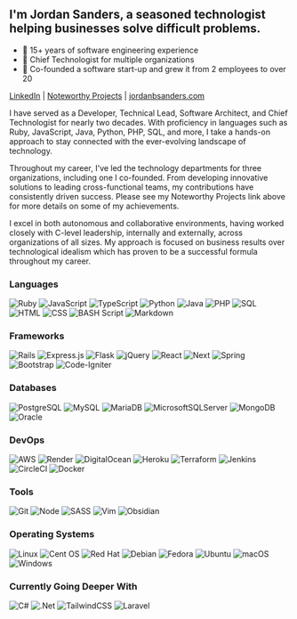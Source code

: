 ## I'm Jordan Sanders, a seasoned technologist helping businesses solve difficult problems.

* 📅 15+ years of software engineering experience
* 🏢 Chief Technologist for multiple organizations
* 🌱 Co-founded a software start-up and grew it from 2 employees to over 20

[LinkedIn](https://linkedin.com/in/jordanbsanders) | [Noteworthy Projects](https://jordanbsanders.com/projects) | [jordanbsanders.com](https://jordanbsanders.com)

I have served as a Developer, Technical Lead, Software Architect, and Chief Technologist for nearly two decades. With proficiency in languages such as Ruby, JavaScript, Java, Python, PHP, SQL, and more, I take a hands-on approach to stay connected with the ever-evolving landscape of technology.

Throughout my career, I've led the technology departments for three organizations, including one I co-founded. From developing innovative solutions to leading cross-functional teams, my contributions have consistently driven success. Please see my Noteworthy Projects link above for more details on some of my achievements.

I excel in both autonomous and collaborative environments, having worked closely with C-level leadership, internally and externally, across organizations of all sizes. My approach is focused on business results over technological idealism which has proven to be a successful formula throughout my career.

### Languages

![Ruby](https://img.shields.io/badge/Ruby-CC342D?style=flat-square&logo=ruby&logoColor=white)
![JavaScript](https://img.shields.io/badge/JavaScript-F7DF1E.svg?style=flat-square&logo=javascript&logoColor=black)
![TypeScript](https://img.shields.io/badge/TypeScript-3178C6.svg?style=flat-square&logo=typescript&logoColor=white)
![Python](https://img.shields.io/badge/Python-3670A0?style=flat-square&logo=python&logoColor=ffdd54)
![Java](https://img.shields.io/badge/Java-ED8B00.svg?style=flat-square&logo=openjdk&logoColor=black)
![PHP](https://img.shields.io/badge/PHP-%23777BB4.svg?style=flat-square&logo=php&logoColor=white)
![SQL](https://img.shields.io/badge/SQL-cccccc.svg?style=flat-square&logoColor=black)
![HTML](https://img.shields.io/badge/HTML5-E34F26?style=flat-square&logo=html5&logoColor=white)
![CSS](https://img.shields.io/badge/CSS3-1572B6?style=flat-square&logo=css3&logoColor=white)
![BASH Script](https://img.shields.io/badge/BASH_Script-444444.svg?style=flat-square&logo=gnu-bash&logoColor=white)
![Markdown](https://img.shields.io/badge/Markdown-%23000000.svg?style=flat-square&logo=markdown&logoColor=white)

### Frameworks

![Rails](https://img.shields.io/badge/Rails-%23CC0000.svg?style=flat-square&logo=ruby-on-rails&logoColor=white)
![Express.js](https://img.shields.io/badge/Express.js-ffffff.svg?style=flat-square&logo=express&logoColor=black)
![Flask](https://img.shields.io/badge/Flask-%23000.svg?style=flat-square&logo=flask&logoColor=white)
![jQuery](https://img.shields.io/badge/jQuery-0769AD.svg?style=flat-square&logo=jquery&logoColor=white)
![React](https://img.shields.io/badge/React-61DAFB.svg?style=flat-square&logo=react&logoColor=black)
![Next](https://img.shields.io/badge/Next.js-000000.svg?style=flat-square&logo=next.js&logoColor=white)
![Spring](https://img.shields.io/badge/Spring-%236DB33F.svg?style=flat-square&logo=spring&logoColor=white)
![Bootstrap](https://img.shields.io/badge/Bootstrap-7952B3.svg?style=flat-square&logo=bootstrap&logoColor=white)
![Code-Igniter](https://img.shields.io/badge/CodeIgniter-%23EF4223.svg?style=flat-square&logo=codeIgniter&logoColor=white)

### Databases

![PostgreSQL](https://img.shields.io/badge/PostgreSQL-4169E1.svg?style=flat-square&logo=postgresql&logoColor=white)
![MySQL](https://img.shields.io/badge/MySQL-4479A1.svg?style=flat-square&logo=mysql&logoColor=white)
![MariaDB](https://img.shields.io/badge/MariaDB-003545?style=flat-square&logo=mariadb&logoColor=white)
![MicrosoftSQLServer](https://img.shields.io/badge/Microsoft%20SQL%20Server-CC2927?style=flat-square&logo=microsoft%20sql%20server&logoColor=white)
![MongoDB](https://img.shields.io/badge/MongoDB-4ea94b.svg?style=flat-square&logo=mongodb&logoColor=white)
![Oracle](https://img.shields.io/badge/Oracle-F80000?style=flat-square&logo=oracle&logoColor=white)

### DevOps

![AWS](https://img.shields.io/badge/Amazon%20Web%20Services-%23FF9900.svg?style=flat-square&logo=amazon-aws&logoColor=white)
![Render](https://img.shields.io/badge/Render-%46E3B7.svg?style=flat-square&logo=render&logoColor=white)
![DigitalOcean](https://img.shields.io/badge/DigitalOcean-%230167ff.svg?style=flat-square&logo=digitalOcean&logoColor=white)
![Heroku](https://img.shields.io/badge/Heroku-%23430098.svg?style=flat-square&logo=heroku&logoColor=white)
![Terraform](https://img.shields.io/badge/Terraform-%235835CC.svg?style=flat-square&logo=terraform&logoColor=white)
![Jenkins](https://img.shields.io/badge/Jenkins-%232C5263.svg?style=flat-square&logo=jenkins&logoColor=white)
![CircleCI](https://img.shields.io/badge/Circle%20CI-%23161616.svg?style=flat-square&logo=circleci&logoColor=white)
![Docker](https://img.shields.io/badge/Docker-%230db7ed.svg?style=flat-square&logo=docker&logoColor=white)

### Tools

![Git](https://img.shields.io/badge/git-%23F05033.svg?style=flat-square&logo=git&logoColor=white)
![Node](https://img.shields.io/badge/Node.js-339933?style=flat-square&logo=node.js&logoColor=white)
![SASS](https://img.shields.io/badge/SASS-cc6699.svg?style=flat-square&logo=SASS&logoColor=white)
![Vim](https://img.shields.io/badge/Vim-%2311AB00.svg?style=flat-square&logo=vim&logoColor=white)
![Obsidian](https://img.shields.io/badge/Obsidian-%23483699.svg?style=flat-square&logo=obsidian&logoColor=white)

### Operating Systems

![Linux](https://img.shields.io/badge/Linux-FCC624?style=flat-square&logo=linux&logoColor=black)
![Cent OS](https://img.shields.io/badge/Cent%20OS-002260?style=flat-square&logo=centos&logoColor=F0F0F0)
![Red Hat](https://img.shields.io/badge/Red%20Hat-EE0000?style=flat-square&logo=redhat&logoColor=white)
![Debian](https://img.shields.io/badge/Debian-D70A53?style=flat-square&logo=debian&logoColor=white)
![Fedora](https://img.shields.io/badge/Fedora-294172?style=flat-square&logo=fedora&logoColor=white)
![Ubuntu](https://img.shields.io/badge/Ubuntu-E95420?style=flat-square&logo=ubuntu&logoColor=white)
![macOS](https://img.shields.io/badge/macOS-000000?style=flat-square&logo=macos&logoColor=F0F0F0)
![Windows](https://img.shields.io/badge/Windows-0078D6?style=flat-square&logo=windows&logoColor=white)

### Currently Going Deeper With

![C#](https://img.shields.io/badge/C%23-239120.svg?style=flat-square&logo=csharp&logoColor=white)
![.Net](https://img.shields.io/badge/.NET-5C2D91?style=flat-square&logo=.net&logoColor=white)
![TailwindCSS](https://img.shields.io/badge/TailwindCSS-38B2AC.svg?style=flat-square&logo=tailwind-css&logoColor=white)
![Laravel](https://img.shields.io/badge/Laravel-%23FF2D20.svg?style=flat-square&logo=laravel&logoColor=white)
